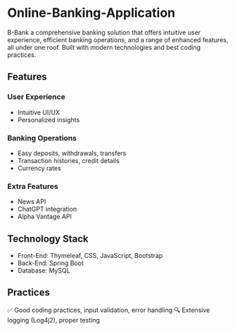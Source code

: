 # Online-Banking-Application
B-Bank a comprehensive banking solution that offers intuitive user experience, efficient banking operations, and a range of enhanced features, all under one roof. Built with modern technologies and best coding practices.

## Features
### User Experience
- Intuitive UI/UX
- Personalized insights
### Banking Operations
- Easy deposits, withdrawals, transfers
- Transaction histories, credit details
- Currency rates
### Extra Features
- News API
- ChatGPT integration
- Alpha Vantage API

## Technology Stack
- Front-End: Thymeleaf, CSS, JavaScript, Bootstrap
- Back-End: Spring Boot
- Database: MySQL

## Practices
:white_check_mark: Good coding practices, input validation, error handling
:mag: Extensive logging (Log4j2), proper testing
  


